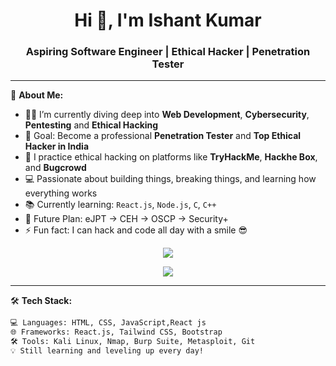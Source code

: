 <h1 align="center">Hi 👋, I'm Ishant Kumar</h1>
<h3 align="center">Aspiring Software Engineer | Ethical Hacker | Penetration Tester</h3>

---

🚀 **About Me:**

- 👨‍💻 I’m currently diving deep into **Web Development**, **Cybersecurity**, **Pentesting** and **Ethical Hacking**  
- 🎯 Goal: Become a professional **Penetration Tester** and **Top Ethical Hacker in India**  
- 🔐 I practice ethical hacking on platforms like **TryHackMe**, **Hackhe Box**, and **Bugcrowd**  
- 💻 Passionate about building things, breaking things, and learning how everything works  
- 📚 Currently learning: `React.js`, `Node.js`, `C`, `C++`
- 📅 Future Plan: eJPT → CEH → OSCP → Security+  
- ⚡ Fun fact: I can hack and code all day with a smile 😎

<p align="center">
  <img src="https://github-readme-stats.vercel.app/api?username=your-username&show_icons=true&theme=radical" />
</p>

<p align="center">
  <img src="https://github-profile-trophy.vercel.app/?username=your-username&theme=darkhub&row=1&column=6" />
</p>

---

🛠️ **Tech Stack:**

```bash T
💻 Languages: HTML, CSS, JavaScript,React js  
🌐 Frameworks: React.js, Tailwind CSS, Bootstrap  
🛠️ Tools: Kali Linux, Nmap, Burp Suite, Metasploit, Git  
💡 Still learning and leveling up every day!


